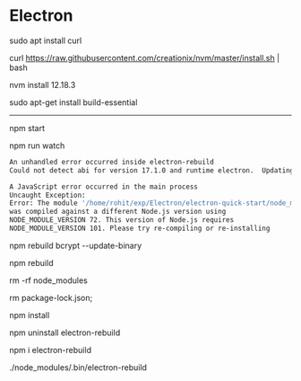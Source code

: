 # Electron

sudo apt install curl

curl https://raw.githubusercontent.com/creationix/nvm/master/install.sh | bash

nvm install 12.18.3

sudo apt-get install build-essential
_____________________________________________


npm start 

npm run watch

```bash
An unhandled error occurred inside electron-rebuild
Could not detect abi for version 17.1.0 and runtime electron.  Updating "node-abi" might help solve this issue if it is a new release of electron

A JavaScript error occurred in the main process
Uncaught Exception:
Error: The module '/home/rohit/exp/Electron/electron-quick-start/node_modules/node-pty/build/Release/pty.node'
was compiled against a different Node.js version using
NODE_MODULE_VERSION 72. This version of Node.js requires
NODE_MODULE_VERSION 101. Please try re-compiling or re-installing
```


npm rebuild bcrypt --update-binary

npm rebuild

rm -rf node_modules

rm package-lock.json;

npm install

npm uninstall electron-rebuild

npm i electron-rebuild

./node_modules/.bin/electron-rebuild
